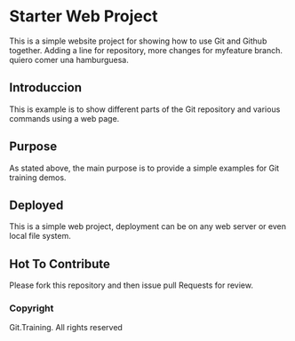 # Starter Web Project

This is a simple website project for showing how to use Git and Github together.
Adding a line for repository, more changes for myfeature branch. quiero comer una hamburguesa.

## Introduccion

This is example is to show different parts of the Git repository and various commands using a web page.


## Purpose

As stated above, the main purpose is to provide a simple examples for Git training demos.


## Deployed

This is a simple web project, deployment can be on any web server or even local file system.

## Hot To Contribute

Please fork this repository and then issue pull Requests for review.

### Copyright

Git.Training. All rights reserved

